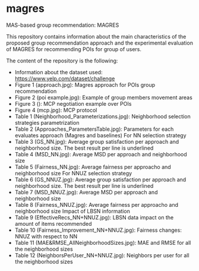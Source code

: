 # magres
MAS-based group recommendation: MAGRES

This repository contains information about the main characteristics of the proposed group recommendation approach and the experimental evaluation of MAGRES for recommending POIs for group of users. 




The content of the repository is the following:

- Information about the dataset used: https://www.yelp.com/dataset/challenge
- Figure 1 (approach.jpg): Magres approach for POIs group recommendation
- Figure 2 (poi example.jpg): Example of group members movement areas
- Figure 3 (): MCP negotiation example over POIs
- Figure 4 (mcp.jpg): MCP protocol
- Table 1 (Neighborhood_Parameterizations.jpg): Neighborhood selection strategies parametrization
- Table 2 (Approaches_ParametersTable.jpg): Parameters for each evaluates approach (Magres and baselines)
For NN selection strategy
- Table 3 (GS_NN.jpg): Average group satisfaction per approach and neighborhood size. The best result per line is underlined
- Table 4 (MSD_NN.jpg): Average MSD per approach and neighborhood size
- Table 5 (Fairness_NN.jpg): Average fairness per approacho and neighborhood size
For NNUZ selection strategy
- Table 6 (GS_NNUZ.jpg): Average group satisfaction per approach and neighborhood size. The best result per line is underlined
- Table 7 (MSD_NNUZ.jpg): Average MSD per approach and neighborhood size
- Table 8 (Fairness_NNUZ.jpg): Average fairness per approacho and neighborhood size
Impact of LBSN information
- Table 9 (EffectiveRecs_NN+NNUZ.jpg): LBSN data impact on the amount of items recommended
- Table 10 (Fairness_Improvement_NN+NNUZ.jpg): Fairness changes: NNUZ with respect to NN
- Table 11 (MAE&RMSE_AllNeighborhoodSizes.jpg): MAE and RMSE for all the neighborhood sizes
- Table 12 (NeighborsPerUser_NN+NNUZ.jpg): Neighbors per user for all the neighborhood sizes
